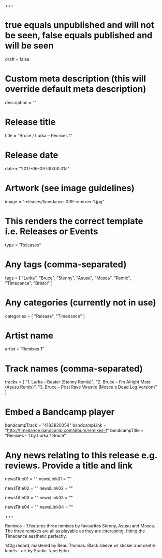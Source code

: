 +++

# true equals unpublished and will not be seen, false equals published and will be seen
draft = false

# Custom meta description (this will override default meta description)
description = ""

# Release title
title = "Bruce / Lurka – Remixes 1"

# Release date
date = "2017-06-09T00:00:01Z"

# Artwork (see image guidelines)
image = "releases/timedance-009-remixes-1.jpg"

# This renders the correct template i.e. Releases or Events
type = "Releases"

# Any tags (comma-separated)
tags = [
	"Lurka", 
	"Bruce",
	"Stenny",
	"Asusu",
	"Mosca",
	"Remix",
	"Timedance",
	"Bristol"
]

# Any categories (currently not in use)
categories = [ 
	"Release", 
	"Timedance" 
]

# Artist name
artist = "Remixes 1"

# Track names (comma-separated)
tracks = [
	"1. Lurka – Beater (Stenny Remix)",
	"2. Bruce – I'm Alright Mate (Asusu Remix)",
	"3. Bruce – Post Rave Wrestle (Mosca's Dead Leg Version)"
]

# Embed a Bandcamp player
bandcampTrack = "4183820054"
bandcampLink = "http://timedance.bandcamp.com/album/remixes-1"
bandcampTitle = "Remixes - 1 by Lurka / Bruce"

# Any news relating to this release e.g. reviews. Provide a title and link
newsTitle01 = ""
newsLink01 = ""

newsTitle02 = ""
newsLink02 = ""

newsTitle03 = ""
newsLink03 = ""

newsTitle04 = ""
newsLink04 = ""

+++

<!-- Provide a summary/statement below -->
Remixes - 1 features three remixes by favourites Stenny, Asusu and Mosca. The three remixes are all as playable as they are interesting, fitting the Timedance aesthetic perfectly.

140g record, mastered by Beau Thomas. Black sleeve w/ sticker and centre labels - art by Studio Tape Echo 
